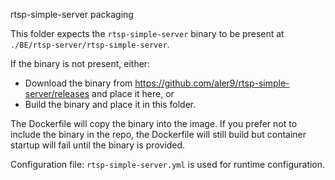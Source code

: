 rtsp-simple-server packaging

This folder expects the `rtsp-simple-server` binary to be present at `./BE/rtsp-server/rtsp-simple-server`.

If the binary is not present, either:
- Download the binary from https://github.com/aler9/rtsp-simple-server/releases and place it here, or
- Build the binary and place it in this folder.

The Dockerfile will copy the binary into the image. If you prefer not to include the binary in the repo, the Dockerfile will still build but container startup will fail until the binary is provided.

Configuration file: `rtsp-simple-server.yml` is used for runtime configuration.
